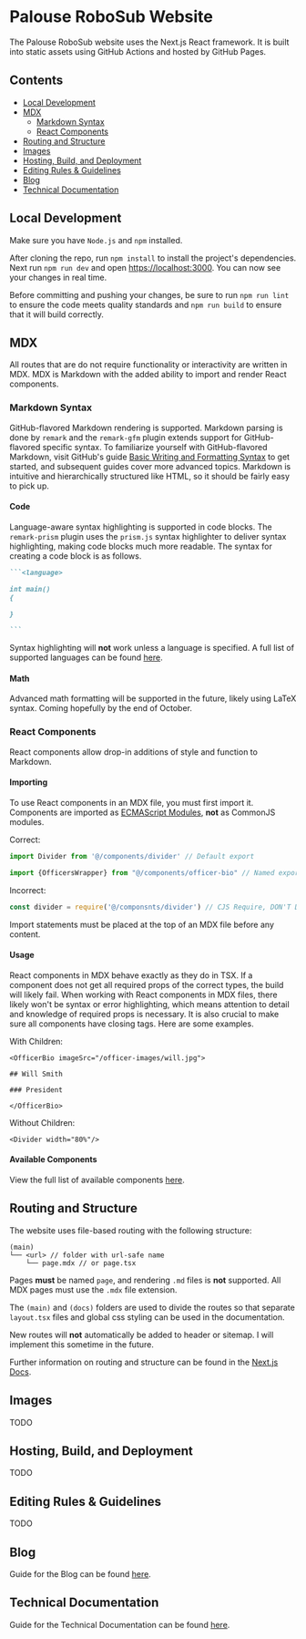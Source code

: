 # Palouse RoboSub Website

The Palouse RoboSub website uses the Next.js React framework. It is built into
static assets using GitHub Actions and hosted by GitHub Pages.

## Contents

- [Local Development](#local-development)
- [MDX](#mdx)
  - [Markdown Syntax](#markdown-syntax)
  - [React Components](#react-components)
- [Routing and Structure](#routing-and-structure)
- [Images](#images)
- [Hosting, Build, and Deployment](#hosting-build-and-deployment)
- [Editing Rules & Guidelines](#editing-rules--guidelines)
- [Blog](#blog)
- [Technical Documentation](#technical-documentation)

## Local Development

Make sure you have `Node.js` and `npm` installed.

After cloning the repo, run `npm install` to install the project's dependencies.
Next run `npm run dev` and open [https://localhost:3000](https://localhost:3000).
You can now see your changes in real time.

Before committing and pushing your changes, be sure to run `npm run lint` to ensure
the code meets quality standards and `npm run build` to ensure that it will build
correctly.

## MDX

All routes that are do not require functionality or interactivity are written in
MDX. MDX is Markdown with the added ability to import and render React components.

### Markdown Syntax

GitHub-flavored Markdown rendering is supported. Markdown parsing is done by `remark`
and the `remark-gfm` plugin extends support for GitHub-flavored specific syntax. To
familiarize yourself with GitHub-flavored Markdown, visit GitHub's guide
[Basic Writing and Formatting Syntax](https://docs.github.com/en/get-started/writing-on-github/getting-started-with-writing-and-formatting-on-github/basic-writing-and-formatting-syntax)
to get started, and subsequent guides cover more advanced topics. Markdown is
intuitive and hierarchically structured like HTML, so it should be fairly easy to
pick up.

#### Code

Language-aware syntax highlighting is supported in code blocks. The `remark-prism`
plugin uses the `prism.js` syntax highlighter to deliver syntax highlighting, making
code blocks much more readable. The syntax for creating a code block is as follows.

````markdown
```<language>

int main()
{

}

```
````

Syntax highlighting will **not** work unless a language is specified. A full list of supported
languages can be found [here](https://prismjs.com/#supported-languages).

#### Math

Advanced math formatting will be supported in the future, likely using LaTeX syntax.
Coming hopefully by the end of October.

### React Components

React components allow drop-in additions of style and function to Markdown.

#### Importing

To use React components in an MDX file, you must first import it. Components are imported as
[ECMAScript Modules](https://nodejs.org/api/esm.html#introduction), **not** as CommonJS modules.

Correct:
```typescript jsx
import Divider from '@/components/divider' // Default export
```

```typescript jsx
import {OfficersWrapper} from "@/components/officer-bio" // Named export
```

Incorrect:
```typescript jsx
const divider = require('@/componsnts/divider') // CJS Require, DON'T DO THIS
```

Import statements must be placed at the top of an MDX file before any content.

#### Usage

React components in MDX behave exactly as they do in TSX. If a component does not get
all required props of the correct types, the build will likely fail. When working with
React components in MDX files, there likely won't be syntax or error highlighting, which
means attention to detail and knowledge of required props is necessary. It is also crucial
to make sure all components have closing tags. Here are some examples.

With Children:
```mdxjs
<OfficerBio imageSrc="/officer-images/will.jpg">

## Will Smith

### President
  
</OfficerBio>
```

Without Children:
```mdxjs
<Divider width="80%"/>
```

#### Available Components

View the full list of available components [here](./react-components.md).

## Routing and Structure

The website uses file-based routing with the following structure:
```
(main)
└── <url> // folder with url-safe name
    └── page.mdx // or page.tsx
```

Pages **must** be named `page`, and rendering `.md` files is **not** supported.
All MDX pages must use the `.mdx` file extension.

The `(main)` and `(docs)` folders are used to divide the routes so that separate
`layout.tsx` files and global css styling can be used in the documentation.

New routes will **not** automatically be added to header or sitemap.
I will implement this sometime in the future.

Further information on routing and structure can be found in the
[Next.js Docs](https://nextjs.org/docs/app/getting-started/project-structure).

## Images

TODO

## Hosting, Build, and Deployment

TODO

## Editing Rules & Guidelines

TODO

## Blog

Guide for the Blog can be found [here](./blog.md).

## Technical Documentation

Guide for the Technical Documentation can be found [here](./tech-docs.md).